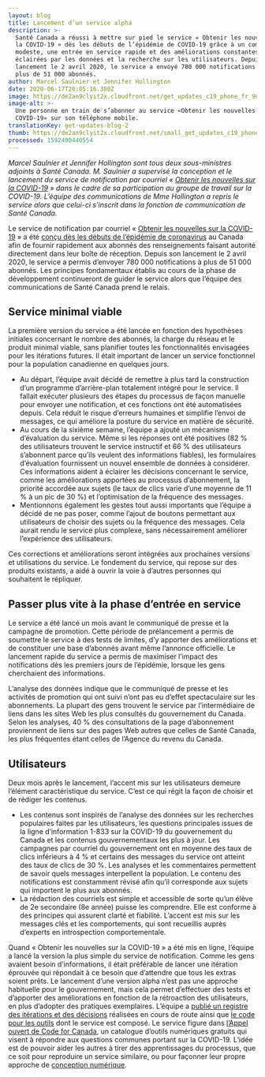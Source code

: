 ```yaml
---
layout: blog
title: Lancement d’un service alpha
description: >-
  Santé Canada a réussi à mettre sur pied le service « Obtenir les nouvelles sur
  la COVID-19 » dès les débuts de l’épidémie de COVID-19 grâce à un commencement
  modeste, une entrée en service rapide et des améliorations constantes
  éclairées par les données et la recherche sur les utilisateurs. Depuis son
  lancement le 2 avril 2020, le service a envoyé 780 000 notifications à un peu
  plus de 51 000 abonnés.
author: Marcel Saulnier et Jennifer Hollington
date: 2020-06-17T20:05:16.380Z
image: https://de2an9clyit2x.cloudfront.net/get_updates_c19_phone_fr_963f308dbc.jpg
image-alt: >-
  Une personne en train de s’abonner au service «Obtenir les nouvelles sur la
  COVID-19» sur son téléphone mobile.
translationKey: get-updates-blog-2
thumb: https://de2an9clyit2x.cloudfront.net/small_get_updates_c19_phone_fr_963f308dbc.jpg
processed: 1592490440554
---
```

*Marcel Saulnier et Jennifer Hollington sont tous deux sous-ministres adjoints à Santé Canada. M. Saulnier a supervisé la conception et le lancement du service de notification par courriel « [Obtenir les nouvelles sur la COVID-19](https://www.canada.ca/covid19nouvelles) » dans le cadre de sa participation au groupe de travail sur la COVID-19. L’équipe des communications de Mme Hollington a repris le service alors que celui-ci s’inscrit dans la fonction de communication de Santé Canada.*

Le service de notification par courriel « [Obtenir les nouvelles sur la COVID-19](https://www.canada.ca/covid19nouvelles) » a été [conçu dès les débuts de l’épidémie de coronavirus](https://numerique.canada.ca/2020/05/13/obtenir-les-nouvelles-sur-la-covid-19-service-de-notification-par-courriel) au Canada afin de fournir rapidement aux abonnés des renseignements faisant autorité directement dans leur boîte de réception. Depuis son lancement le 2 avril 2020, le service a permis d’envoyer 780 000 notifications à plus de 51 000 abonnés. Les principes fondamentaux établis au cours de la phase de développement continueront de guider le service alors que l’équipe des communications de Santé Canada prend le relais. 

## Service minimal viable

La première version du service a été lancée en fonction des hypothèses initiales concernant le nombre des abonnés, la charge du réseau et le produit minimal viable, sans planifier toutes les fonctionnalités envisagées pour les itérations futures. Il était important de lancer un service fonctionnel pour la population canadienne en quelques jours. 

* Au départ, l’équipe avait décidé de remettre à plus tard la construction d’un programme d’arrière-plan totalement intégré pour le service. ll fallait exécuter plusieurs des étapes du processus de façon manuelle pour envoyer une notification, et ces fonctions ont été automatisées depuis. Cela réduit le risque d’erreurs humaines et simplifie l’envoi de messages, ce qui améliore la posture du service en matière de sécurité.
* Au cours de la sixième semaine, l’équipe a ajouté un mécanisme d’évaluation du service. Même si les réponses ont été positives (82 % des utilisateurs trouvent le service instructif et 66 % des utilisateurs s’abonnent parce qu’ils veulent des informations fiables), les formulaires d’évaluation fournissent un nouvel ensemble de données à considérer. Ces informations aident à éclairer les décisions concernant le service, comme les améliorations apportées au processus d’abonnement, la priorité accordée aux sujets (le taux de clics varie d’une moyenne de 11 % à un pic de 30 %) et l’optimisation de la fréquence des messages.
* Mentionnons également les gestes tout aussi importants que l’équipe a décidé de ne pas poser, comme l’ajout de boutons permettant aux utilisateurs de choisir des sujets ou la fréquence des messages. Cela aurait rendu le service plus complexe, sans nécessairement améliorer l’expérience des utilisateurs. 

Ces corrections et améliorations seront intégrées aux prochaines versions et utilisations du service. Le fondement du service, qui repose sur des produits existants, a aidé à ouvrir la voie à d’autres personnes qui souhaitent le répliquer. 

## Passer plus vite à la phase d’entrée en service

Le service a été lancé un mois avant le communiqué de presse et la campagne de promotion. Cette période de prélancement a permis de soumettre le service à des tests de limites, d’y apporter des améliorations et de constituer une base d’abonnés avant même l’annonce officielle. Le lancement rapide du service a permis de maximiser l’impact des notifications dès les premiers jours de l’épidémie, lorsque les gens cherchaient des informations. 

L’analyse des données indique que le communiqué de presse et les activités de promotion qui ont suivi n’ont pas eu d’effet spectaculaire sur les abonnements. La plupart des gens trouvent le service par l’intermédiaire de liens dans les sites Web les plus consultés du gouvernement du Canada. Selon les analyses, 40 % des consultations de la page d’abonnement proviennent de liens sur des pages Web autres que celles de Santé Canada, les plus fréquentes étant celles de l’Agence du revenu du Canada. 

## Utilisateurs

Deux mois après le lancement, l’accent mis sur les utilisateurs demeure l’élément caractéristique du service. C’est ce qui régit la façon de choisir et de rédiger les contenus. 

* Les contenus sont inspirés de l’analyse des données sur les recherches populaires faites par les utilisateurs, les questions principales issues de la ligne d’information 1-833 sur la COVID-19 du gouvernement du Canada et les contenus gouvernementaux les plus à jour. Les campagnes par courriel du gouvernement ont en moyenne des taux de clics inférieurs à 4 % et certains des messages du service ont atteint des taux de clics de 30 %. Les analyses et les commentaires permettent de savoir quels messages interpellent la population. Le contenu des notifications est constamment révisé afin qu’il corresponde aux sujets qui importent le plus aux abonnés.
* La rédaction des courriels est simple et accessible de sorte qu’un élève de 2e secondaire (8e année) puisse les comprendre. Elle est conforme à des principes qui assurent clarté et fiabilité. L’accent est mis sur les messages clés et les comportements, qui sont recueillis auprès d’experts en introspection comportementale. 

Quand « Obtenir les nouvelles sur la COVID-19 » a été mis en ligne, l’équipe a lancé la version la plus simple du service de notification. Comme les gens avaient besoin d’informations, il était préférable de lancer une itération éprouvée qui répondait à ce besoin que d’attendre que tous les extras soient prêts. Le lancement d’une version alpha n’est pas une approche habituelle pour le gouvernement, mais cela permet d’effectuer des tests et d’apporter des améliorations en fonction de la rétroaction des utilisateurs, en plus d’adopter des pratiques exemplaires. L’équipe a [publié un registre des itérations et des décisions](https://docs.google.com/document/d/14w6Kx_0Lcc9yEoPPFxfPZ-C1PDt-fq7kaCDQhPwo7yM/edit?usp=sharing) réalisées en cours de route ainsi que [le code pour les outils](https://obtenirlesnouvelles.github.io/) dont le service est composé. Le service figure dans [l’Appel ouvert de Code for Canada](https://opencall-appelouvert.alpha.canada.ca/fr/#/), un catalogue d’outils numériques gratuits qui visent à répondre aux questions communes portant sur la COVID-19. L’idée est de pouvoir aider les autres à tirer des apprentissages du processus, que ce soit pour reproduire un service similaire, ou pour façonner leur propre approche de [conception numérique](https://www.canada.ca/fr/gouvernement/systeme/gouvernement-numerique/normes-numeriques-gouvernement-canada.html).
